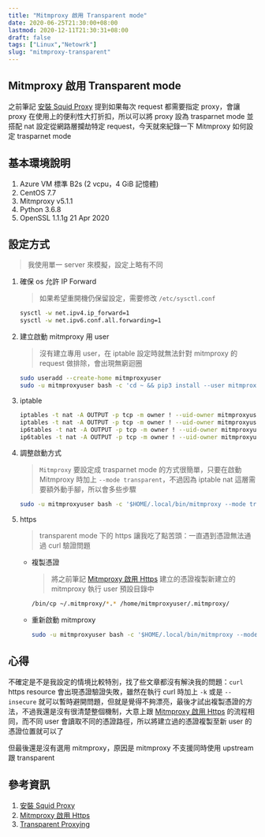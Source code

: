 ```yaml
---
title: "Mitmproxy 啟用 Transparent mode"
date: 2020-06-25T21:30:00+08:00
lastmod: 2020-12-11T21:30:31+08:00
draft: false
tags: ["Linux","Netowrk"]
slug: "mitmproxy-transparent"
---
```


## Mitmproxy 啟用 Transparent mode

之前筆記 [安裝 Squid Proxy](/squid-proxy) 提到如果每次 request 都需要指定 proxy，會讓 proxy 在使用上的便利性大打折扣，所以可以將 proxy 設為 trasparnet mode 並搭配 nat 設定從網路層攔劫特定 request，今天就來紀錄一下 Mitmproxy 如何設定 trasparnet mode

## 基本環境說明

1. Azure VM 標準 B2s (2 vcpu，4 GiB 記憶體)
2. CentOS 7.7
3. Mitmproxy v5.1.1
4. Python 3.6.8
5. OpenSSL 1.1.1g  21 Apr 2020

## 設定方式

> 我使用單一 server 來模擬，設定上略有不同

1. 確保 os 允許 IP Forward

    > 如果希望重開機仍保留設定，需要修改 `/etc/sysctl.conf`

    ```bash
    sysctl -w net.ipv4.ip_forward=1
    sysctl -w net.ipv6.conf.all.forwarding=1
    ```

2. 建立啟動 mitmproxy 用 user

    > 沒有建立專用 user，在 iptable 設定時就無法針對 mitmproxy 的 request 做排除，會出現無窮迴圈

    ```bash
    sudo useradd --create-home mitmproxyuser
    sudo -u mitmproxyuser bash -c 'cd ~ && pip3 install --user mitmproxy'
    ```

3. iptable

    ```bash
    iptables -t nat -A OUTPUT -p tcp -m owner ! --uid-owner mitmproxyuser --dport 80 -j REDIRECT --to-port 8080
    iptables -t nat -A OUTPUT -p tcp -m owner ! --uid-owner mitmproxyuser --dport 443 -j REDIRECT --to-port 8080
    ip6tables -t nat -A OUTPUT -p tcp -m owner ! --uid-owner mitmproxyuser --dport 80 -j REDIRECT --to-port 8080
    ip6tables -t nat -A OUTPUT -p tcp -m owner ! --uid-owner mitmproxyuser --dport 443 -j REDIRECT --to-port 8080
    ```

4. 調整啟動方式

    > `Mitmproxy` 要設定成 trasparnet mode 的方式很簡單，只要在啟動 Mitmproxy 時加上 `--mode transparent`，不過因為 iptable nat 這層需要額外動手腳，所以會多些步驟

    ```bash
    sudo -u mitmproxyuser bash -c '$HOME/.local/bin/mitmproxy --mode transparent'
    ```

5. https

    > transparent mode 下的 https 讓我吃了點苦頭：一直遇到憑證無法通過 curl 驗證問題

    - 複製憑證

        > 將之前筆記 [Mitmproxy 啟用 Https](/mitmproxy-https) 建立的憑證複製新建立的 mitmproxy 執行 user 預設目錄中

        ```bash
        /bin/cp ~/.mitmproxy/*.* /home/mitmproxyuser/.mitmproxy/
        ```

    - 重新啟動 mitmproxy

        ```bash
        sudo -u mitmproxyuser bash -c '$HOME/.local/bin/mitmproxy --mode transparent'
        ```

## 心得

不確定是不是我設定的情境比較特別，找了些文章都沒有解決我的問題：`curl` https resource 會出現憑證驗證失敗，雖然在執行 curl 時加上 `-k` 或是 `--insecure` 就可以暫時避開問題，但就是覺得不夠漂亮，最後才試出複製憑證的方法，不過我還是沒有很清楚整個機制，大意上跟 [Mitmproxy 啟用 Https](/mitmproxy-https) 的流程相同，而不同 user 會讀取不同的憑證路徑，所以將建立過的憑證複製至新 user 的憑證位置就可以了

但最後還是沒有選用 mitmproxy，原因是 mitmproxy 不支援同時使用 upstream 跟 transparent

## 參考資訊

1. [安裝 Squid Proxy](/squid-proxy)
2. [Mitmproxy 啟用 Https](/mitmproxy-https)
3. [Transparent Proxying](https://docs.mitmproxy.org/stable/howto-transparent/)
